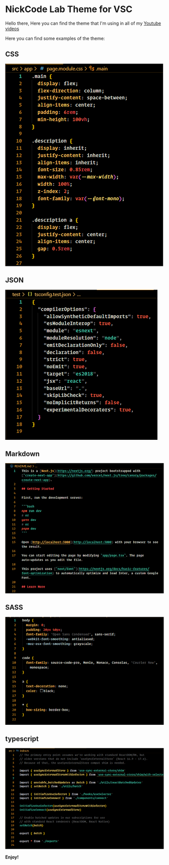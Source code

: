 # NickCode Lab Theme for VSC
Hello there, Here you can find the theme that I'm using in all of my [Youtube videos](https://www.youtube.com/@nickodelab)

Here you can find some examples of the theme:

## CSS
![CSS](./docs/css.png)

## JSON
![JSON](./docs/json.png)

## Markdown
![Markdown](./docs/markdown.png)

## SASS
![SASS](./docs/sass.png)

## typescript
![typescript](./docs/typescript.png)

**Enjoy!**
